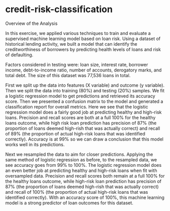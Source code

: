 # credit-risk-classification


Overview of the Analysis

In this exercise, we applied various techniques to train and evaluate a supervised machine learning model based on loan risk. Using a dataset of historical lending activity, we built a model that can identify the creditworthiness of borrowers by predicting health levels of loans and risk of defaulting.

Factors considered in testing were: loan size, interest rate, borrower income, debt-to-income ratio, number of accounts, derogatory marks, and	total debt. The size of this dataset was 77,536 loans in total.

First we split up the data into features (X variable) and outcome (y variable). Then we split the data into training (80%) and testing (20%) samples. We fit a logistic regression model to get predictions and retrieved its accuracy score. Then we presented a confusion matrix to the model and generated a classification report for overall metrics. Here we see that the logistic regression model does a fairly good job at predicting healthy and high-risk loans. Precision and recall scores are both at a full 100% for the healthy loans outcome, while high risk loan prediction has precision of 87% (the proportion of loans deemed high-rish that was actually correct) and recall of 89% (the proportion of actual high-risk loans that was identified correctly). Accuracy is at 99% so we can draw a conclusion that this model works well in its predictions.

Next we resampled the data to aim for closer predictions. Applying the same method of logistic regression as before, to the resampled data, we see accuracy goes from 99% to 100%. The logistic regression model does an even better job at predicting healthy and high-risk loans when fit with oversampled data. Precision and recall scores both remain at a full 100% for the healthy loans outcome, while high-risk loan prediction has precision of 87% (the proportion of loans deemed high-rish that was actually correct) and recall of 100% (the proportion of actual high-risk loans that was identified correctly). With an accuracy score of 100%, this machine learning model is a strong predictor of loan outcomes for this dataset.
